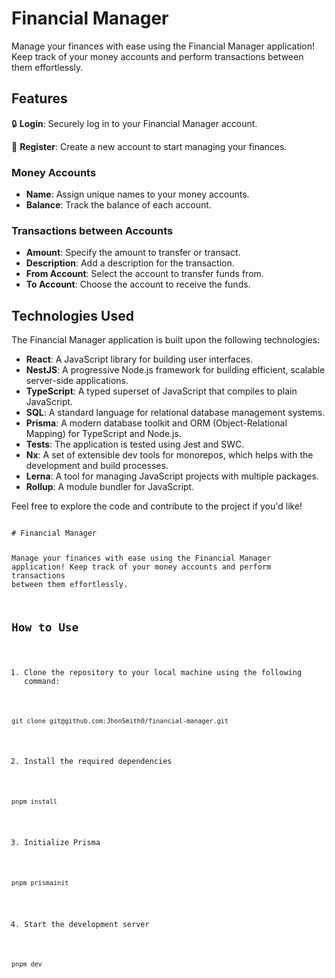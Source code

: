 # Financial Manager

Manage your finances with ease using the Financial Manager application! Keep track of your money accounts and perform transactions between them effortlessly.

## Features

🔒 **Login**: Securely log in to your Financial Manager account.

📝 **Register**: Create a new account to start managing your finances.

### Money Accounts

-   **Name**: Assign unique names to your money accounts.
-   **Balance**: Track the balance of each account.

### Transactions between Accounts

-   **Amount**: Specify the amount to transfer or transact.
-   **Description**: Add a description for the transaction.
-   **From Account**: Select the account to transfer funds from.
-   **To Account**: Choose the account to receive the funds.

## Technologies Used

The Financial Manager application is built upon the following technologies:

-   **React**: A JavaScript library for building user interfaces.
-   **NestJS**: A progressive Node.js framework for building efficient, scalable server-side applications.
-   **TypeScript**: A typed superset of JavaScript that compiles to plain JavaScript.
-   **SQL**: A standard language for relational database management systems.
-   **Prisma**: A modern database toolkit and ORM (Object-Relational Mapping) for TypeScript and Node.js.
-   **Tests**: The application is tested using Jest and SWC.
-   **Nx**: A set of extensible dev tools for monorepos, which helps with the development and build processes.
-   **Lerna**: A tool for managing JavaScript projects with multiple packages.
-   **Rollup**: A module bundler for JavaScript.

Feel free to explore the code and contribute to the project if you'd like!

<code>
# Financial Manager

Manage your finances with ease using the Financial Manager application! Keep track of your money accounts and perform transactions between them effortlessly.

## How to Use

1. Clone the repository to your local machine using the following command:

```shell
git clone git@github.com:JhonSmith0/financial-manager.git
```

2. Install the required dependencies

```sh
pnpm install
```

3. Initialize Prisma

```sh
pnpm prismainit
```

4. Start the development server

```sh
pnpm dev
```
